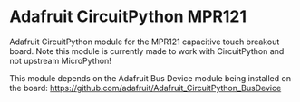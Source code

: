 # Adafruit CircuitPython MPR121
Adafruit CircuitPython module for the MPR121 capacitive touch breakout board.
Note this module is currently made to work with CircuitPython and not upstream
MicroPython!

This module depends on the Adafruit Bus Device module being installed on the
board: https://github.com/adafruit/Adafruit_CircuitPython_BusDevice
